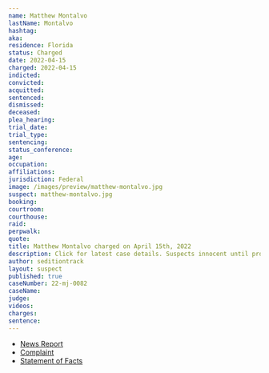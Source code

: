 ```yaml
---
name: Matthew Montalvo
lastName: Montalvo
hashtag:
aka:
residence: Florida
status: Charged
date: 2022-04-15
charged: 2022-04-15
indicted:
convicted:
acquitted:
sentenced:
dismissed:
deceased:
plea_hearing:
trial_date:
trial_type:
sentencing:
status_conference:
age:
occupation:
affiliations:
jurisdiction: Federal
image: /images/preview/matthew-montalvo.jpg
suspect: matthew-montalvo.jpg
booking:
courtroom:
courthouse:
raid:
perpwalk:
quote:
title: Matthew Montalvo charged on April 15th, 2022
description: Click for latest case details. Suspects innocent until proven guilty.
author: seditiontrack
layout: suspect
published: true
caseNumber: 22-mj-0082
caseName:
judge:
videos:
charges:
sentence:
---
```

- [News Report](https://www.clickorlando.com/news/local/2022/04/26/man-arrested-on-jan-6-capitol-riot-charges-is-27th-central-floridian-charged/)
- [Complaint](https://www.justice.gov/usao-dc/case-multi-defendant/file/1497021/download)
- [Statement of Facts](https://www.justice.gov/usao-dc/case-multi-defendant/file/1497026/download)

